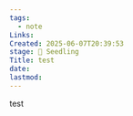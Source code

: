 ```yaml
---
tags:
  - note
Links: 
Created: 2025-06-07T20:39:53
stage: 🌱 Seedling
Title: test
date: 
lastmod:
---
```

test